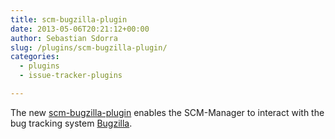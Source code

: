 ```yaml
---
title: scm-bugzilla-plugin
date: 2013-05-06T20:21:12+00:00
author: Sebastian Sdorra
slug: /plugins/scm-bugzilla-plugin/
categories:
  - plugins
  - issue-tracker-plugins

---
```

The new [scm-bugzilla-plugin](https://bitbucket.org/triologygmbh/scm-bugzilla-plugin) enables the SCM-Manager to interact with the bug tracking system [Bugzilla](https://www.bugzilla.org).


